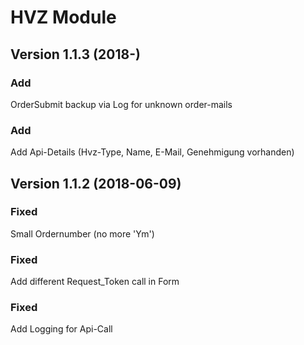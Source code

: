 HVZ Module
================================


Version 1.1.3 (2018-)
---------------------------

### Add
OrderSubmit backup via Log for unknown order-mails

### Add
Add Api-Details (Hvz-Type, Name, E-Mail, Genehmigung vorhanden)


Version 1.1.2 (2018-06-09)
---------------------------

### Fixed
Small Ordernumber (no more 'Ym')

### Fixed
Add different Request_Token call in Form

### Fixed
Add Logging for Api-Call


